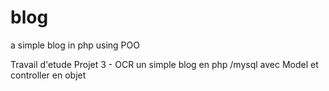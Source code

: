 # blog
a simple blog in php using POO

Travail d'etude Projet 3 - OCR
un simple blog en php /mysql avec Model et controller en objet
